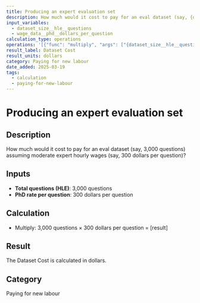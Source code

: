 ```yaml
---
title: Producing an expert evaluation set
description: How much would it cost to pay for an eval dataset (say, {dataset_size__hle__questions}) assuming moderate expert hourly wages (say, {wage_data__phd__dollars_per_question})?
input_variables:
  - dataset_size__hle__questions
  - wage_data__phd__dollars_per_question
calculation_type: operations
operations: '[{"func": "multiply", "args": ["{dataset_size__hle__questions}", "{wage_data__phd__dollars_per_question}"]}]'
result_label: Dataset Cost
result_units: dollars
category: Paying for new labour
date_added: 2025-03-19
tags:
  - calculation
  - paying-for-new-labour
---
```


# Producing an expert evaluation set

## Description

How much would it cost to pay for an eval dataset (say, 3,000 questions) assuming moderate expert hourly wages (say, 300 dollars per question)?

## Inputs

- **Total questions (HLE)**: 3,000 questions
- **PhD rate per question**: 300 dollars per question

## Calculation

- Multiply: 3,000 questions × 300 dollars per question = [result]

## Result

The Dataset Cost is calculated in dollars.

## Category

Paying for new labour
